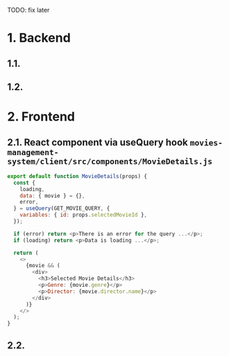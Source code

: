 TODO: fix later

# 1. Backend

## 1.1.

## 1.2.

# 2. Frontend

## 2.1. React component via useQuery hook `movies-management-system/client/src/components/MovieDetails.js`

```javascript
export default function MovieDetails(props) {
  const {
    loading,
    data: { movie } = {},
    error,
  } = useQuery(GET_MOVIE_QUERY, {
    variables: { id: props.selectedMovieId },
  });

  if (error) return <p>There is an error for the query ...</p>;
  if (loading) return <p>Data is loading ...</p>;

  return (
    <>
      {movie && (
        <div>
          <h3>Selected Movie Details</h3>
          <p>Genre: {movie.genre}</p>
          <p>Director: {movie.director.name}</p>
        </div>
      )}
    </>
  );
}
```

## 2.2.
